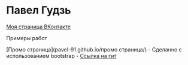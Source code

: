 # Павел Гудзь
[Моя страница ВКонтакте](https://vk.com/id7356007 "Моя страница ВКонтакте") 

Примеры работ

[Промо страница](pavel-91.github.io/промо страница/) - Сделанно с использованием bootstrap - [Ссылка на гит](https://github.com/pavel-91/pavel-91.github.io/tree/master/промо%20страница)
